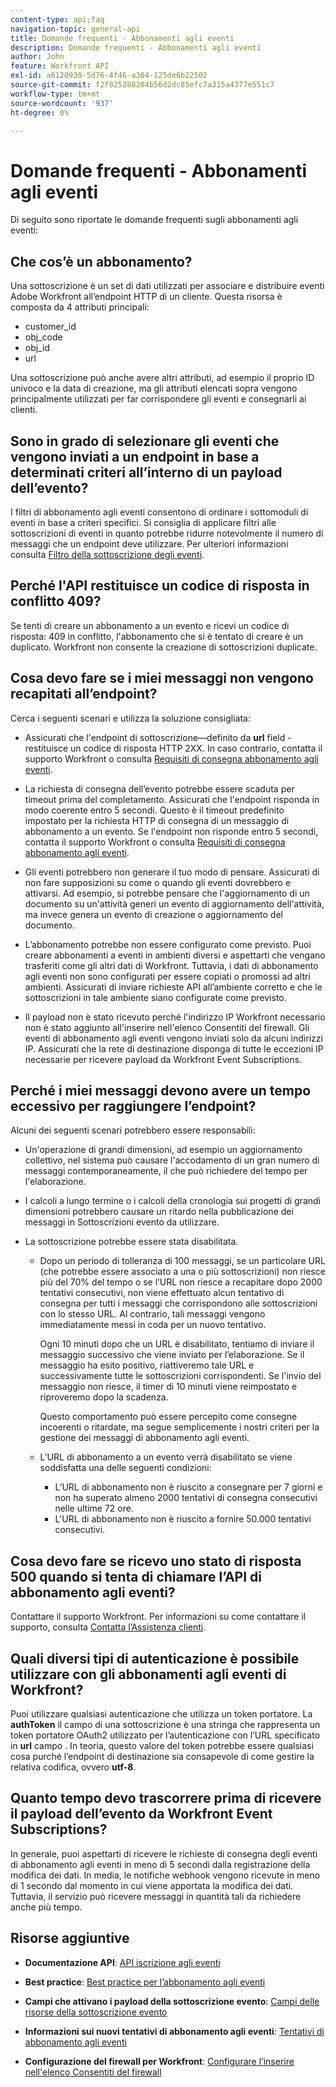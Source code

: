 ```yaml
---
content-type: api;faq
navigation-topic: general-api
title: Domande frequenti - Abbonamenti agli eventi
description: Domande frequenti - Abbonamenti agli eventi
author: John
feature: Workfront API
exl-id: a6120939-5d76-4f46-a304-125de6b22502
source-git-commit: f2f825280204b56d2dc85efc7a315a4377e551c7
workflow-type: tm+mt
source-wordcount: '937'
ht-degree: 0%

---
```


# Domande frequenti - Abbonamenti agli eventi

<!--
{{highlighted-preview}}
-->

Di seguito sono riportate le domande frequenti sugli abbonamenti agli eventi:

## Che cos’è un abbonamento?

Una sottoscrizione è un set di dati utilizzati per associare e distribuire eventi Adobe Workfront all’endpoint HTTP di un cliente. Questa risorsa è composta da 4 attributi principali:

* customer_id
* obj_code
* obj_id
* url

Una sottoscrizione può anche avere altri attributi, ad esempio il proprio ID univoco e la data di creazione, ma gli attributi elencati sopra vengono principalmente utilizzati per far corrispondere gli eventi e consegnarli ai clienti.

## Sono in grado di selezionare gli eventi che vengono inviati a un endpoint in base a determinati criteri all’interno di un payload dell’evento?

I filtri di abbonamento agli eventi consentono di ordinare i sottomoduli di eventi in base a criteri specifici. Si consiglia di applicare filtri alle sottoscrizioni di eventi in quanto potrebbe ridurre notevolmente il numero di messaggi che un endpoint deve utilizzare. Per ulteriori informazioni consulta [Filtro della sottoscrizione degli eventi](../../wf-api/general/event-subs-api.md#event).

## Perché l&#39;API restituisce un codice di risposta in conflitto 409?

Se tenti di creare un abbonamento a un evento e ricevi un codice di risposta: 409 in conflitto, l&#39;abbonamento che si è tentato di creare è un duplicato. Workfront non consente la creazione di sottoscrizioni duplicate.

## Cosa devo fare se i miei messaggi non vengono recapitati all’endpoint?

Cerca i seguenti scenari e utilizza la soluzione consigliata:

* Assicurati che l&#39;endpoint di sottoscrizione—definito da **url** field - restituisce un codice di risposta HTTP 2XX. In caso contrario, contatta il supporto Workfront o consulta [Requisiti di consegna abbonamento agli eventi](../../wf-api/general/setup-event-sub-endpoint.md).

* La richiesta di consegna dell’evento potrebbe essere scaduta per timeout prima del completamento. Assicurati che l&#39;endpoint risponda in modo coerente entro 5 secondi. Questo è il timeout predefinito impostato per la richiesta HTTP di consegna di un messaggio di abbonamento a un evento. Se l&#39;endpoint non risponde entro 5 secondi, contatta il supporto Workfront o consulta [Requisiti di consegna abbonamento agli eventi](../../wf-api/general/setup-event-sub-endpoint.md).
* Gli eventi potrebbero non generare il tuo modo di pensare. Assicurati di non fare supposizioni su come o quando gli eventi dovrebbero e attivarsi. Ad esempio, si potrebbe pensare che l&#39;aggiornamento di un documento su un&#39;attività generi un evento di aggiornamento dell&#39;attività, ma invece genera un evento di creazione o aggiornamento del documento.
* L’abbonamento potrebbe non essere configurato come previsto. Puoi creare abbonamenti a eventi in ambienti diversi e aspettarti che vengano trasferiti come gli altri dati di Workfront. Tuttavia, i dati di abbonamento agli eventi non sono configurati per essere copiati o promossi ad altri ambienti. Assicurati di inviare richieste API all’ambiente corretto e che le sottoscrizioni in tale ambiente siano configurate come previsto.
* Il payload non è stato ricevuto perché l&#39;indirizzo IP Workfront necessario non è stato aggiunto all&#39;inserire nell&#39;elenco Consentiti del firewall. Gli eventi di abbonamento agli eventi vengono inviati solo da alcuni indirizzi IP. Assicurati che la rete di destinazione disponga di tutte le eccezioni IP necessarie per ricevere payload da Workfront Event Subscriptions.

## Perché i miei messaggi devono avere un tempo eccessivo per raggiungere l’endpoint?

Alcuni dei seguenti scenari potrebbero essere responsabili:

* Un&#39;operazione di grandi dimensioni, ad esempio un aggiornamento collettivo, nel sistema può causare l&#39;accodamento di un gran numero di messaggi contemporaneamente, il che può richiedere del tempo per l&#39;elaborazione.
* I calcoli a lungo termine o i calcoli della cronologia sui progetti di grandi dimensioni potrebbero causare un ritardo nella pubblicazione dei messaggi in Sottoscrizioni evento da utilizzare.
* La sottoscrizione potrebbe essere stata disabilitata.

   * Dopo un periodo di tolleranza di 100 messaggi, se un particolare URL (che potrebbe essere associato a una o più sottoscrizioni) non riesce più del 70% del tempo o se l’URL non riesce a recapitare dopo 2000 tentativi consecutivi, non viene effettuato alcun tentativo di consegna per tutti i messaggi che corrispondono alle sottoscrizioni con lo stesso URL. Al contrario, tali messaggi vengono immediatamente messi in coda per un nuovo tentativo.

      Ogni 10 minuti dopo che un URL è disabilitato, tentiamo di inviare il messaggio successivo che viene inviato per l’elaborazione. Se il messaggio ha esito positivo, riattiveremo tale URL e successivamente tutte le sottoscrizioni corrispondenti. Se l&#39;invio del messaggio non riesce, il timer di 10 minuti viene reimpostato e riproveremo dopo la scadenza.

      Questo comportamento può essere percepito come consegne incoerenti o ritardate, ma segue semplicemente i nostri criteri per la gestione dei messaggi di abbonamento agli eventi.

   * L’URL di abbonamento a un evento verrà disabilitato se viene soddisfatta una delle seguenti condizioni:

      * L’URL di abbonamento non è riuscito a consegnare per 7 giorni e non ha superato almeno 2000 tentativi di consegna consecutivi nelle ultime 72 ore.
      * L&#39;URL di abbonamento non è riuscito a fornire 50.000 tentativi consecutivi.

## Cosa devo fare se ricevo uno stato di risposta 500 quando si tenta di chiamare l’API di abbonamento agli eventi?

Contattare il supporto Workfront. Per informazioni su come contattare il supporto, consulta [Contatta l’Assistenza clienti](../../workfront-basics/tips-tricks-and-troubleshooting/contact-customer-support.md).

## Quali diversi tipi di autenticazione è possibile utilizzare con gli abbonamenti agli eventi di Workfront?

Puoi utilizzare qualsiasi autenticazione che utilizza un token portatore. La **authToken** il campo di una sottoscrizione è una stringa che rappresenta un token portatore OAuth2 utilizzato per l’autenticazione con l’URL specificato in **url** campo . In teoria, questo valore del token potrebbe essere qualsiasi cosa purché l’endpoint di destinazione sia consapevole di come gestire la relativa codifica, ovvero **utf-8**.

## Quanto tempo devo trascorrere prima di ricevere il payload dell’evento da Workfront Event Subscriptions?

In generale, puoi aspettarti di ricevere le richieste di consegna degli eventi di abbonamento agli eventi in meno di 5 secondi dalla registrazione della modifica dei dati. In media, le notifiche webhook vengono ricevute in meno di 1 secondo dal momento in cui viene apportata la modifica dei dati. Tuttavia, il servizio può ricevere messaggi in quantità tali da richiedere anche più tempo.

## Risorse aggiuntive

* **Documentazione API**: [API iscrizione agli eventi](../../wf-api/general/event-subs-api.md)

* **Best practice**: [Best practice per l’abbonamento agli eventi](../../wf-api/general/event-sub-best-practice.md)

* **Campi che attivano i payload della sottoscrizione evento**: [Campi delle risorse della sottoscrizione evento](../../wf-api/api/event-sub-resource-fields.md)

* **Informazioni sui nuovi tentativi di abbonamento agli eventi**: [Tentativi di abbonamento agli eventi](../../wf-api/api/event-sub-retries.md)

* **Configurazione del firewall per Workfront**: [Configurare l’inserire nell&#39;elenco Consentiti del firewall](../../administration-and-setup/get-started-wf-administration/configure-your-firewall.md)
